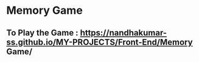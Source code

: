 # Memory Game

## To Play the Game : https://nandhakumar-ss.github.io/MY-PROJECTS/Front-End/Memory Game/